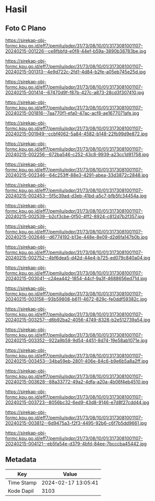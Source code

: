 # Hasil

## Foto C Plano

https://sirekap-obj-formc.kpu.go.id/eff7/pemilu/pdpr/31/73/08/10/01/3173081001107-20240215-001226--ce8fbbfd-e0f8-44ef-b59a-3890b38783be.jpg

https://sirekap-obj-formc.kpu.go.id/eff7/pemilu/pdpr/31/73/08/10/01/3173081001107-20240215-001313--4e9d722c-2fd1-4d84-b2fe-a05eb745e25d.jpg

https://sirekap-obj-formc.kpu.go.id/eff7/pemilu/pdpr/31/73/08/10/01/3173081001107-20240215-001414--67470d9f-f87b-427c-a873-28cd3f307410.jpg

https://sirekap-obj-formc.kpu.go.id/eff7/pemilu/pdpr/31/73/08/10/01/3173081001107-20240215-001816--7aa770f1-efa0-47ac-acf8-ae1677071afe.jpg

https://sirekap-obj-formc.kpu.go.id/eff7/pemilu/pdpr/31/73/08/10/01/3173081001107-20240215-001949--ccbf4062-5a84-4582-b148-22fb99d9e872.jpg

https://sirekap-obj-formc.kpu.go.id/eff7/pemilu/pdpr/31/73/08/10/01/3173081001107-20240215-002256--672ba546-c252-43c8-9939-a23cc1d91758.jpg

https://sirekap-obj-formc.kpu.go.id/eff7/pemilu/pdpr/31/73/08/10/01/3173081001107-20240215-002346--64c253ff-88e3-4291-abea-33d3872c2848.jpg

https://sirekap-obj-formc.kpu.go.id/eff7/pemilu/pdpr/31/73/08/10/01/3173081001107-20240215-002453--5f5c39ad-d3eb-41bd-a5c7-bfb5fc34454a.jpg

https://sirekap-obj-formc.kpu.go.id/eff7/pemilu/pdpr/31/73/08/10/01/3173081001107-20240215-002539--b2cf3cbe-0f50-4ff2-8924-c812d7b2f357.jpg

https://sirekap-obj-formc.kpu.go.id/eff7/pemilu/pdpr/31/73/08/10/01/3173081001107-20240215-002646--d6774192-b13e-448e-8e09-d2d6fa147b0b.jpg

https://sirekap-obj-formc.kpu.go.id/eff7/pemilu/pdpr/31/73/08/10/01/3173081001107-20240215-002752--4bf6dea5-d42d-44e4-b725-ed079c840a04.jpg

https://sirekap-obj-formc.kpu.go.id/eff7/pemilu/pdpr/31/73/08/10/01/3173081001107-20240215-003041--c24ea442-1854-44cf-9a3f-4688656ed71d.jpg

https://sirekap-obj-formc.kpu.go.id/eff7/pemilu/pdpr/31/73/08/10/01/3173081001107-20240215-003158--93b59808-b611-4672-829c-fe0ddf59382c.jpg

https://sirekap-obj-formc.kpu.go.id/eff7/pemilu/pdpr/31/73/08/10/01/3173081001107-20240215-003257--d6b92ba2-4056-4749-8328-b2e512739a54.jpg

https://sirekap-obj-formc.kpu.go.id/eff7/pemilu/pdpr/31/73/08/10/01/3173081001107-20240215-003352--922a9b58-9d54-4451-8d74-19e58ab1071e.jpg

https://sirekap-obj-formc.kpu.go.id/eff7/pemilu/pdpr/31/73/08/10/01/3173081001107-20240215-003453--34ba59eb-2801-406e-84c6-b9e6b5a8a2ff.jpg

https://sirekap-obj-formc.kpu.go.id/eff7/pemilu/pdpr/31/73/08/10/01/3173081001107-20240215-003628--88a33772-49a2-4dfa-a20a-4b06f4eb4510.jpg

https://sirekap-obj-formc.kpu.go.id/eff7/pemilu/pdpr/31/73/08/10/01/3173081001107-20240215-003723--8056bc32-6ed9-43d8-9146-e7d8f27cdd44.jpg

https://sirekap-obj-formc.kpu.go.id/eff7/pemilu/pdpr/31/73/08/10/01/3173081001107-20240215-003812--6d9475a3-f2f3-4495-92b6-c6f7b5dd9661.jpg

https://sirekap-obj-formc.kpu.go.id/eff7/pemilu/pdpr/31/73/08/10/01/3173081001107-20240215-004121--eb5fa54e-d379-4bfd-84ee-7bcccba45442.jpg


## Metadata

| Key        | Value               |
| ---------- | ------------------- |
| Time Stamp | 2024-02-17 13:05:41 |
| Kode Dapil | 3103                |



